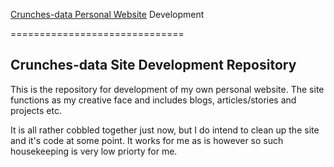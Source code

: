 [Crunches-data Personal Website](http://crunches-data.appspot.com) Development

==============================

## Crunches-data Site Development Repository
   
This is the repository for development of my own personal website. The site functions as my creative face and includes blogs, articles/stories and projects etc.
  
It is all rather cobbled together just now, but I do intend to clean up the site and it's code at some point. It works for me as is however so such housekeeping is very low priorty for me.
